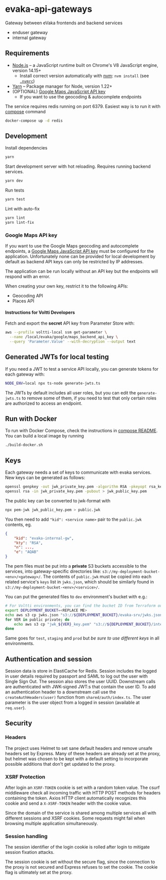 <!--
SPDX-FileCopyrightText: 2017-2020 City of Espoo

SPDX-License-Identifier: LGPL-2.1-or-later
-->

# evaka-api-gateways

Gateway between eVaka frontends and backend services

- enduser gateway
- internal gateway

## Requirements

- [Node.js](https://nodejs.org/en/) – a JavaScript runtime built on Chrome's V8 JavaScript engine, version  14.15+
  - Install correct version automatically with [nvm](https://github.com/nvm-sh/nvm): `nvm install` (see [`.nvmrc`](../.nvmrc))
- [Yarn](https://yarnpkg.com/getting-started/install) – Package manager for Node, version 1.22+
- (OPTIONAL) [Google Maps JavaScript API key](#google-maps-api-key)
  - If you want to use the geocoding & autocomplete endpoints

The service requires redis running on port 6379. Easiest way is to run it with [compose](../compose/README.md) command

```bash
docker-compose up -d redis
```

## Development

Install dependencies

```bash
yarn
```

Start development server with hot reloading. Requires running backend services.

```bash
yarn dev
```

Run tests

```bash
yarn test
```

Lint with auto-fix

```bash
yarn lint
yarn lint-fix
```

### Google Maps API key

If you want to use the Google Maps geocoding and autocomplete endpoints,
a [Google Maps JavaScript API key](https://developers.google.com/maps/documentation/javascript/get-api-key)
must be configured for the application. Unfortunately none can be provided for local development by default as backend
API keys can only be restricted by IP addresses.

The application can be run locally without an API key but the endpoints will respond with an error.

When creating your own key, restrict it to the following APIs:

- Geocoding API
- Places API

#### Instructions for Voltti Developers

Fetch and export the **secret** API key from Parameter Store with:

```sh
aws --profile voltti-local ssm get-parameter \
  --name /local/evaka/google/maps_backend_api_key \
  --query 'Parameter.Value' --with-decryption --output text
```

## Generated JWTs for local testing

If you need a JWT to test a service API locally, you can generate tokens for each gateway with:

```bash
NODE_ENV=local npx ts-node generate-jwts.ts
```

The JWTs by default includes all user roles, but you can edit the `generate-jwts.ts` to remove some of them, if you need to test that only certain roles are authorized to access an endpoint.

## Run with Docker

To run with Docker Compose, check the instructions in [compose README](../compose/README.md).
You can build a local image by running

```bash
./build-docker.sh
```

## Keys

Each gateway needs a set of keys to communicate with evaka services. New keys can be generated as follows:

```bash
openssl genpkey -out jwk_private_key.pem -algorithm RSA -pkeyopt rsa_keygen_bits:4096
openssl rsa -in jwk_private_key.pem -pubout > jwk_public_key.pem
```

The public key can be converted to jwk-format with

```bash
npx pem-jwk jwk_public_key.pem > public.jwk
```

You then need to add `"kid": <service name>` pair to the `public.jwk` contents, eg.

```json
{
    "kid": "evaka-internal-gw",
    "kty": "RSA",
    "n": ...,
    "e": "AQAB"
}
```

The pem files must be put into a **private** S3 buckets accessible to the services, into gateway-specific directories
like: `s3://my-deployment-bucket-<env>/<gateway>/`. The contents of `public.jwk` must be copied into each related
service's `keys` list in `jwks.json`, which should be similarly found in `s3://my-deployment-bucket-<env>/<service>/`.

You can put the generated files to `dev` environment's bucket with e.g.:

```bash
# For Voltti environments, you can find the bucket ID from Terraform output
export DEPLOYMENT_BUCKET=<REPLACE ME>
echo aws s3 cp jwks.json "s3://${DEPLOYMENT_BUCKET}/evaka-srv/jwks.json"
for VER in public private; do
    echo aws s3 cp "jwk_${VER}_key.pem" "s3://${DEPLOYMENT_BUCKET}/internal-gw/jwk_${VER}_key.pem"
done
```

Same goes for `test`, `staging` and `prod` but *be sure to use different keys* in all environments.

## Authentication and session

Session data is store in ElastiCache for Redis. Session includes the logged in user details required by passport
and SAML to log out the user with Single Sign Out. The session also stores the user UUID. Downstream calls are
authenticated with JWK-signed JWT:s that contain the user ID. To add an authentication header to a downstream call
use the `createAuthHeaders(user)` function from `shared/auth/index.ts`. The user parameter is the user object
from a logged in session (available at `req.user`).

## Security

### Headers

The project uses Helmet to set sane default headers and remove unsafe headers set by Express. Many of these headers
are already set at the proxy, but helmet was chosen to be kept with a default setting to incorporate possible additions
that don't get updated to the proxy.

### XSRF Protection

After login an `XSRF-TOKEN` cookie is set with a random token value. The csurf middleware check all incoming traffic
with HTTP POST methods for headers containing the token. Axios HTTP client automatically recognizes this cookie and
send a `X-XSRF-TOKEN` header with the cookie value.

Since the domain of the service is shared among multiple services all with different sessions and XSRF cookies. Some
requests might fail when browsing multiple application simultaneously.

### Session handling

The session identifier of the login cookie is rolled after login to mitigate session fixation attacks.

The session cookie is set without the secure flag, since the connection to the proxy is not secured and Express refuses
to set the cookie. The cookie flag is ultimately set at the proxy.

